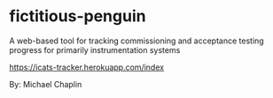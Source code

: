 # fictitious-penguin
A web-based tool for tracking commissioning and acceptance testing progress for primarily instrumentation systems

https://icats-tracker.herokuapp.com/index

By: Michael Chaplin
